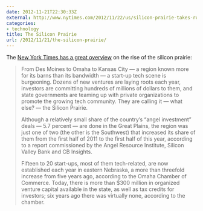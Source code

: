 ```yaml
---
date: 2012-11-21T22:30:33Z
external: http://www.nytimes.com/2012/11/22/us/silicon-prairie-takes-root-in-the-great-plains.html
categories:
- technology
title: The Silicon Prairie
url: /2012/11/21/the-silicon-prairie/
---
```


The [New York Times has a great overview](http://www.nytimes.com/2012/11/22/us/silicon-prairie-takes-root-in-the-great-plains.html?) on the rise of the silicon prairie:

> From Des Moines to Omaha to Kansas City — a region known more for its barns than its bandwidth — a start-up tech scene is burgeoning. Dozens of new ventures are laying roots each year, investors are committing hundreds of millions of dollars to them, and state governments are teaming up with private organizations to promote the growing tech community. They are calling it — what else? — the Silicon Prairie.
> 
> Although a relatively small share of the country’s “angel investment” deals — 5.7 percent — are done in the Great Plains, the region was just one of two (the other is the Southwest) that increased its share of them from the first half of 2011 to the first half of this year, according to a report commissioned by the Angel Resource Institute, Silicon Valley Bank and CB Insights.
> 
> Fifteen to 20 start-ups, most of them tech-related, are now established each year in eastern Nebraska, a more than threefold increase from five years ago, according to the Omaha Chamber of Commerce. Today, there is more than $300 million in organized venture capital available in the state, as well as tax credits for investors; six years ago there was virtually none, according to the chamber.